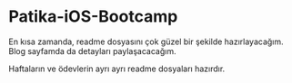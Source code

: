 # Patika-iOS-Bootcamp

En kısa zamanda, readme dosyasını çok güzel bir şekilde hazırlayacağım. Blog sayfamda da detayları paylaşacacağım.

Haftaların ve ödevlerin ayrı ayrı readme dosyaları hazırdır.
